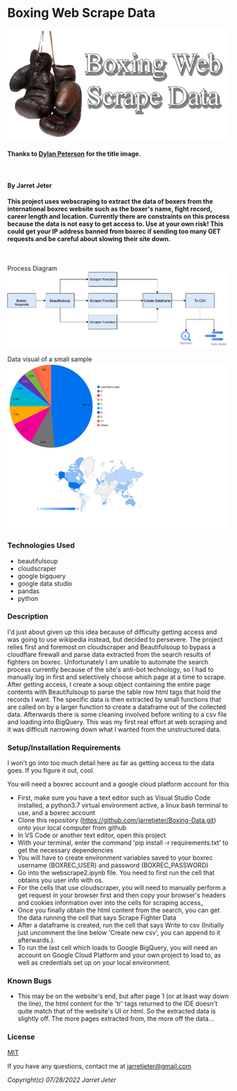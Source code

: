 # Boxing Web Scrape Data

![titlecard](img/titlecard.png)
<br/>

#### Thanks to [Dylan Peterson](https://github.com/DyPeterson) for the title image.

<br/>

#### By Jarret Jeter

#### This project uses webscraping to extract the data of boxers from the international boxrec website such as the boxer's name, fight record, career length and location. Currently there are constraints on this process because the data is not easy to get access to. Use at your own risk! This could get your IP address banned from boxrec if sending too many GET requests and be careful about slowing their site down.
<br/>

Process Diagram
![diagram](./img/boxrec_scrape.drawio.png)
<br/>

Data visual of a small sample
![visualization](./img/Boxing_Data.png)
<br/>

### Technologies Used

* beautifulsoup
* cloudscraper
* google bigquery
* google data studio
* pandas
* python


### Description

I'd just about given up this idea because of difficulty getting access and was going to use wikipedia instead, but decided to persevere. The project relies first and foremost on cloudscraper and Beautifulsoup to bypass a cloudflare firewall and parse data extracted from the search results of fighters on boxrec. Unfortunately I am unable to automate the search process currently because of the site's anti-bot technology, so I had to manually log in first and selectively choose which page at a time to scrape. After getting access, I create a soup object containing the entire page contents with Beautifulsoup to parse the table row html tags that hold the records I want. The specific data is then extracted by small functions that are called on by a larger function to create a dataframe out of the collected data. Afterwards there is some cleaning involved before writing to a csv file and loading into BigQuery. This was my first real effort at web scraping and it was difficult narrowing down what I wanted from the unstructured data.
<br/>


### Setup/Installation Requirements

I won't go into too much detail here as far as getting access to the data goes. If you figure it out, cool.
<br/>

You will need a boxrec account and a google cloud platform account for this

* First, make sure you have a text editor such as Visual Studio Code installed, a python3.7 virtual environment active, a linux bash terminal to use, and a boxrec account
* Clone this repository (https://github.com/jarretjeter/Boxing-Data.git) onto your local computer from github
* In VS Code or another text editor, open this project
* With your terminal, enter the command 'pip install -r requirements.txt' to get the necessary dependencies
* You will have to create environment variables saved to your boxrec username (BOXREC_USER) and password (BOXREC_PASSWORD)
* Go into the webscrape2.ipynb file. You need to first run the cell that obtains you user info with os.
* For the cells that use cloudscraper, you will need to manually perform a get request in your browser first and then copy your browser's headers and cookies information over into the cells for scraping access_
* Once you finally obtain the html content from the search, you can get the data running the cell that says Scrape Fighter Data
* After a dataframe is created, run the cell that says Write to csv (Initially just uncomment the line below 'Create new csv', you can append to it afterwards.).
* To run the last cell which loads to Google BigQuery, you will need an account on Google Cloud Platform and your own project to load to, as well as credentials set up on your local environment.


### Known Bugs

* This may be on the website's end, but after page 1 (or at least way down the line), the html content for the 'tr' tags returned to the IDE doesn't quite match that of the website's UI or html. So the extracted data is slightly off. The more pages extracted from, the more off the data...

### License
[MIT](https://github.com/jarretjeter/Boxing-Data/blob/main/LICENSE.txt)
<br/>

If you have any questions, contact me at jarretjeter@gmail.com

_Copyright(c) 07/28/2022 Jarret Jeter_
